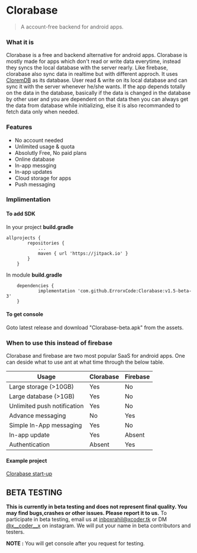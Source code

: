 # Clorabase
> A account-free backend for android apps.



### What it is
Clorabase is a free and backend alternative for android apps. Clorabase is mostly made for apps which don't read or write data everytime, instead they syncs the local database with the server rearly. Like firebase, clorabase also sync data in realtime but with different approch. It uses [CloremDB](https://github.com/ErrorxCode/Clorem) as its database. User read & write on its local database and can sync it with the server whenever he/she wants. If the app depends totally on the data in the database, basically if the data is changed in the database by other user and you are dependent on that data then you can always get the data from database while initializing, else it is also recommanded to fetch data only when needed.

### Features
- No account needed
- Unlimited usage & quota
- Absolutly Free, No paid plans
- Online database
- In-app messging
- In-app updates
- Cloud storage for apps
- Push messaging


### Implimentation
#### To add SDK
In your project **build.gradle**
```
allprojects {
		repositories {
			...
			maven { url 'https://jitpack.io' }
		}
	}
```
In module **build.gradle**
```
	dependencies {
	        implementation 'com.github.ErrorxCode:Clorabase:v1.5-beta-3'
	}
```

#### To get console
Goto latest release and download "Clorabase-beta.apk" from the assets.

### When to use this instead of firebase
Clorabase and firebase are two most popular SaaS for android apps. One can deside what to use ant at what time through the below table.

| Usage                     | Clorabase | Firebase |
| -----------               |-----------|----------|
| Large storage (>10GB)       | Yes       | No      |
| Large database (>1GB)         | Yes        | No      |
| Unlimited push notification| Yes        | No      |
| Advance messaging         | No        | Yes      |
| Simple In-App messaging      | Yes        | No      |
| In-app update             | Yes        | Absent   |
| Authentication             | Absent | Yes|


#### Example project
[Clorabase start-up]()

## BETA TESTING
**This is currently in beta testing and does not represent final quality. You may find bugs,crashes or other issues. Please report it to us.**
To participate in beta testing, email us at [inboxrahil@xcoder.tk]() or DM [@x__coder__x](https://www.instagram.com/x__coder__x/) on instagram.
We will put your name in beta contributors and testers.

**NOTE :** You will get console after you request for testing.
